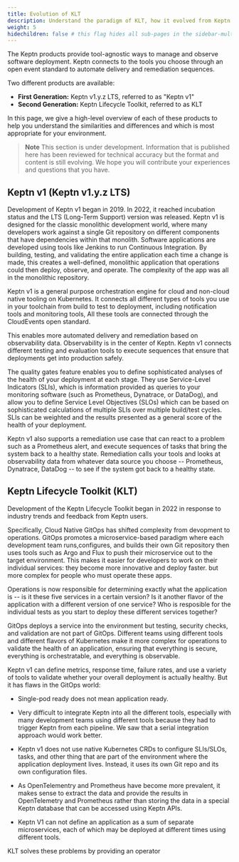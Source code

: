 ```yaml
---
title: Evolution of KLT
description: Understand the paradigm of KLT, how it evolved from Keptn v1, and whether you should migrate to KLT
weight: 5
hidechildren: false # this flag hides all sub-pages in the sidebar-multicard.html
---
```


The Keptn products provide tool-agnostic ways
to manage and observe software deployment.
Keptn connects to the tools you choose
through an open event standard
to automate delivery and remediation sequences.

Two different products are available:

* **First Generation:** Keptn v1.y.z LTS, referred to as "Keptn v1"
* **Second Generation:** Keptn Lifecycle Toolkit, referred to as KLT

In this page, we give a high-level overview
of each of these products
to help you understand the similarities and differences
and which is most appropriate for your environment.

> **Note**
This section is under development.
Information that is published here has been reviewed for technical accuracy
but the format and content is still evolving.
We hope you will contribute your experiences
and questions that you have.

## Keptn v1 (Keptn v1.y.z LTS)

Development of Keptn v1 began in 2019.
In 2022, it reached incubation status
and the LTS (Long-Term Support) version was released.
Keptn v1 is designed for the classic monolithic development world,
where many developers work against a single Git repository
on different components that have dependencies within that monolith.
Software applications are developed
using tools like Jenkins to run Continuous Integration.
By building, testing, and validating the entire application
each time a change is made,
this creates a well-defined, monolithic application
that operations could then deploy, observe, and operate.
The complexity of the app was all in the monolithic repository.

Keptn v1 is a general purpose orchestration engine
for cloud and non-cloud native tooling on Kubernetes.
It connects all different types of tools you use in your toolchain
from build to test to deployment,
including notification tools and monitoring tools,
All these tools are connected
through the CloudEvents open standard.

This enables more automated delivery and remediation
based on observability data.
Observability is in the center of Keptn.
Keptn v1 connects different testing and evaluation tools
to execute sequences
that ensure that deployments get into production safely.

The quality gates feature enables you to define
sophisticated analyses of the health of your deployment
at each stage.
They use Service-Level Indicators (SLIs),
which is information provided as queries to your monitoring software
(such as Prometheus, Dynatrace, or DataDog),
and allow you to define Service Level Objectives (SLOs)
which can be based on sophisticated calculations
of multiple SLIs over multiple build/test cycles.
SLIs can be weighted and the results presented
as a general score of the health of your deployment.

Keptn v1 also supports a remediation use case
that can react to a problem such as a Prometheus alert,
and execute sequences of tasks
that bring the system back to a healthy state.
Remediation calls your tools and looks at observability data
from whatever data source you choose --
Prometheus, Dynatrace, DataDog --
to see if the system got back to a healthy state.

## Keptn Lifecycle Toolkit (KLT)

Development of the Keptn Lifecycle Toolkit began in 2022
in response to industry trends and feedback from Keptn users.

Specifically, Cloud Native GitOps has shifted complexity
from devopment to operations.
GitOps promotes a microservice-based paradigm
where each development team runs,configures,
and builds their own Git repository
then uses tools such as Argo and Flux to push
their microservice out to the target environment.
This makes it easier for developers to work on their individual services:
they become more innovative and deploy faster.
but more complex for people who must operate these apps.

Operations is now responsible for determining
exactly what the application is --
is it these five services in a certain version?
Is it another flavor of the application
with a different version of one service?
Who is resposible for the individual tests
as you start to deploy these different services together?

GitOps deploys a service into the environment
but testing, security checks, and validation are not part of GitOps.
Different teams using different tools
and different flavors of Kubernetes
make it more complex for operations
to validate the health of an application,
ensuring that everything is secure, everything is orchestratable,
and everything is observable.

Keptn v1 can define metrics, response time, failure rates,
and use a variety of tools
to validate whether your overall deployment is actually healthy.
But it has flaws in the GitOps world:

- Single-pod ready does not mean application ready.

- Very difficult to integrate Keptn into all the different tools,
  especially with many development teams using different tools
  because they had to trigger Keptn from each pipeline.
  We saw that a serial integration approach would work better.

- Keptn v1 does not use native Kubernetes CRDs
  to configure SLIs/SLOs, tasks, and other thing
  that are part of the environment where the application deployment lives.
  Instead, it uses its own Git repo and its own configuration files.

- As OpenTelementry and Prometheus have become more prevalent,
  it makes sense to extract the data
  and provide the results in OpenTelemetry and Prometheus
  rather than storing the data in a special Keptn database
  that can be accessed using Keptn APIs.

- Keptn V1 can not define an application
  as a sum of separate microservices,
  each of which may be deployed at different times
  using different tools.

KLT solves these problems by providing an operator

